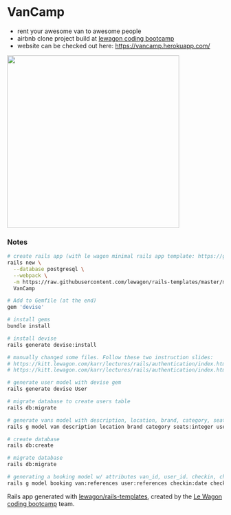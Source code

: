 # VanCamp

- rent your awesome van to awesome people
- airbnb clone project build at [lewagon coding bootcamp](https://www.lewagon.com/berlin)
- website can be checked out here: https://vancamp.herokuapp.com/

<a href="https://vancamp.herokuapp.com/"></a><img src="https://cdn.dribbble.com/users/31348/screenshots/5808409/311_reno_dkng_foil.jpg" width="400px"></a>


### Notes
```bash
# create rails app (with le wagon minimal rails app template: https://github.com/lewagon/rails-templates#minimal)
rails new \
  --database postgresql \
  --webpack \
  -m https://raw.githubusercontent.com/lewagon/rails-templates/master/minimal.rb \
  VanCamp

# Add to Gemfile (at the end)
gem 'devise'

# install gems
bundle install

# install devise
rails generate devise:install

# manually changed some files. Follow these two instruction slides:
# https://kitt.lewagon.com/karr/lectures/rails/authentication/index.html?title=Authentication#/3/2
# https://kitt.lewagon.com/karr/lectures/rails/authentication/index.html?title=Authentication#/3/3

# generate user model with devise gem
rails generate devise User

# migrate database to create users table
rails db:migrate

# generate vans model with description, location, brand, category, seats, user_id
rails g model van description location brand category seats:integer user:references

# create database
rails db:create

# migrate database
rails db:migrate

# generating a booking model w/ attributes van_id, user_id. checkin, checkout.
rails g model booking van:references user:references checkin:date checkout:date
```

Rails app generated with [lewagon/rails-templates](https://github.com/lewagon/rails-templates), created by the [Le Wagon coding bootcamp](https://www.lewagon.com) team.
